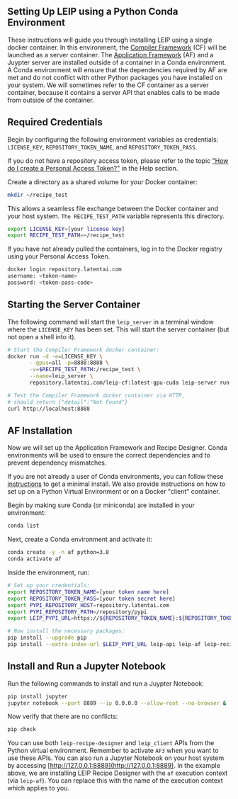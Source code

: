 ## Setting Up LEIP using a Python Conda Environment

These instructions will guide you through installing LEIP using a single docker container. In this environment, the [Compiler Framework](https://leipdocs.latentai.io/cf/latest/content/) (CF) will be launched as a server container. The [Application Framework](https://leipdocs.latentai.io/af/latest/content/) (AF) and a Juypter server are installed outside of a container in a Conda environment. A Conda environment will ensure that the dependencies required by AF are met and do not conflict with other Python packages you have installed on your system.  We will sometimes refer to the CF container as a server container, because it contains a server API that enables calls to be made from outside of the container.

## Required Credentials

Begin by configuring the following environment variables as credentials: `LICENSE_KEY`, `REPOSITORY_TOKEN_NAME`, and `REPOSITORY_TOKEN_PASS`.


If you do not have a repository access token, please refer to the topic ["How do I create a Personal Access Token?"](https://leipdocs.latentai.io/home/content/help/#installing-leip) in the Help section.

Create a directory as a shared volume for your Docker container:

```bash
mkdir ~/recipe_test
```

This allows a seamless file exchange between the Docker container and your host system. `The RECIPE_TEST_PATH` variable represents this directory.

```bash
export LICENSE_KEY=[your license key]
export RECIPE_TEST_PATH=~/recipe_test
```

If you have not already pulled the containers, log in to the Docker registry using your Personal Access Token.

```bash
docker login repository.latentai.com
username: <token-name>
password: <token-pass-code>
```

## Starting the Server Container

The following command will start the `leip_server` in a terminal window where the `LICENSE_KEY` has been set. This will start the server container (but not open a shell into it).

```bash
# Start the Compiler Framework docker container:
docker run -d -e=LICENSE_KEY \
       --gpus=all -p=8888:8888 \
       -v=$RECIPE_TEST_PATH:/recipe_test \
       --name=leip_server \
       repository.latentai.com/leip-cf:latest-gpu-cuda leip-server run

# Test the Compiler Framework docker container via HTTP,
# should return {"detail":"Not Found"}
curl http://localhost:8888
```
## AF Installation

Now we will set up the Application Framework and Recipe Designer. Conda environments will be used to ensure the correct dependencies and to prevent dependency mismatches.

If you are not already a user of Conda environments, you can follow these [instructions](https://docs.anaconda.com/free/miniconda/miniconda-install/) to get a minimal install. We also provide instructions on how to set up on a Python Virtual Environment or on a Docker "client" container.

Begin by making sure Conda (or miniconda) are installed in your environment:

```bash
conda list
```

Next, create a Conda environment and activate it:

```bash
conda create -y -n af python=3.8
conda activate af
```

Inside the environment, run:

```bash
# Set up your credentials:
export REPOSITORY_TOKEN_NAME=[your token name here]
export REPOSITORY_TOKEN_PASS=[your token secret here]
export PYPI_REPOSITORY_HOST=repository.latentai.com
export PYPI_REPOSITORY_PATH=/repository/pypi
export LEIP_PYPI_URL=https://${REPOSITORY_TOKEN_NAME}:${REPOSITORY_TOKEN_PASS}@${PYPI_REPOSITORY_HOST}${PYPI_REPOSITORY_PATH}/simple

# Now install the necessary packages:
pip install --upgrade pip
pip install --extra-index-url $LEIP_PYPI_URL leip-api leip-af leip-recipe-designer-api
```

## Install and Run a Jupyter Notebook

Run the following commands to install and run a Juypter Notebook:

```bash
pip install jupyter
jupyter notebook --port 8889 --ip 0.0.0.0 --allow-root --no-browser &
```

Now verify that there are no conflicts:

```bash
pip check
```

You can use both `leip-recipe-designer` and `leip_client` APIs from the Python virtual environment. Remember to activate `AF3` when you want to use these APIs. You can also run a Jupyter Notebook on your host system by accessing [http://127.0.0.1:8889](http://127.0.0.1:8889). In the example above, we are installing LEIP Recipe Designer with the `af` execution  context (via `leip-af`). You can replace this with the name of the execution context which applies to you.
